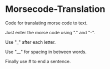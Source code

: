 # Morsecode-Translation
Code for translating morse code to text.

Just enter the morse code using "." and "-".

Use "_" after each letter.

Use "__" for spacing in between words.

Finally use # to end a sentence.
